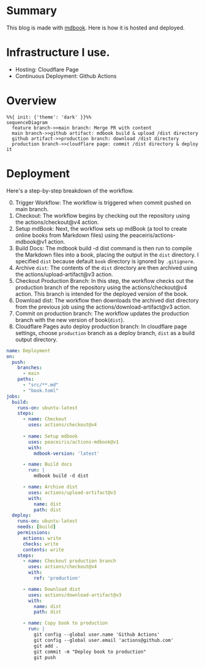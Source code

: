 # Summary
This blog is made with [mdbook](https://github.com/rust-lang/mdBook).
Here is how it is hosted and deployed.

# Infrastructure I use.
- Hosting: Cloudflare Page
- Continuous Deployment: Github Actions


# Overview
```mermaid
%%{ init: {'theme': 'dark' }}%%
sequenceDiagram
  feature branch->>main branch: Merge PR with content
  main branch->>github artifact: mdbook build & upload /dist directory
  github artifact->>production branch: download /dist directory
  production branch->>cloudflare page: commit /dist directory & deploy it
```

# Deployment

Here's a step-by-step breakdown of the workflow.

0. Trigger Workflow: The workflow is triggered when commit pushed on main branch.
1. Checkout: The workflow begins by checking out the repository using the actions/checkout@v4 action. 
2. Setup mdBook: Next, the workflow sets up mdBook (a tool to create online books from Markdown files) using the peaceiris/actions-mdbook@v1 action.
3. Build Docs: The mdbook build -d dist command is then run to compile the Markdown files into a book, placing the output in the `dist` directory. I specified `dist` because default `book` directory is ignored by `.gitignore`.
4. Archive `dist`: The contents of the `dist` directory are then archived using the actions/upload-artifact@v3 action. 
5. Checkout Production Branch: In this step, the workflow checks out the production branch of the repository using the actions/checkout@v4 action. This branch is intended for the deployed version of the book.
7. Download dist: The workflow then downloads the archived dist directory from the previous job using the actions/download-artifact@v3 action.
8. Commit on production branch: The workflow updates the production branch with the new version of book(`dist`).  
9. Cloudflare Pages auto deploy production branch: In cloudflare page settings, choose `production` branch as a deploy branch, `dist` as a build output directory. 



```yml
name: Deployment
on:
  push:
    branches:
      - main
    paths:
      - "src/**.md"
      - "book.toml"
jobs:
  build:
    runs-on: ubuntu-latest
    steps:
      - name: Checkout
        uses: actions/checkout@v4
      
      - name: Setup mdbook
        uses: peaceiris/actions-mdbook@v1
        with:
          mdbook-version: 'latest'

      - name: Build docs
        run: |
          mdbook build -d dist

      - name: Archive dist
        uses: actions/upload-artifact@v3
        with:
          name: dist
          path: dist
  deploy:
    runs-on: ubuntu-latest
    needs: [build]
    permissions:
      actions: write
      checks: write
      contents: write
    steps:
      - name: Checkout production branch
        uses: actions/checkout@v4
        with:
          ref: 'production'

      - name: Download dist
        uses: actions/download-artifact@v3
        with:
          name: dist
          path: dist

      - name: Copy book to production
        run: |
          git config --global user.name 'Github Actions'
          git config --global user.email 'actions@github.com'
          git add .
          git commit -m "Deploy book to production"
          git push
```

